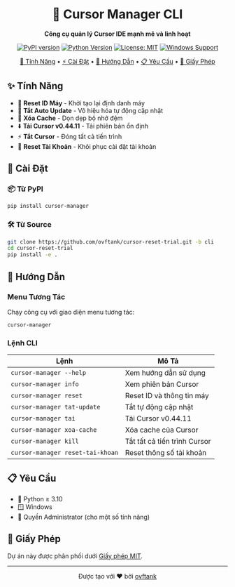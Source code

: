 <div align="center">

# 🎯 Cursor Manager CLI

**Công cụ quản lý Cursor IDE mạnh mẽ và linh hoạt**

[![PyPI version](https://badge.fury.io/py/cursor-manager.svg)](https://badge.fury.io/py/cursor-manager)
[![Python Version](https://img.shields.io/badge/python-≥3.10-blue.svg)](https://www.python.org/downloads/)
[![License: MIT](https://img.shields.io/badge/License-MIT-yellow.svg)](https://opensource.org/licenses/MIT)
[![Windows Support](https://img.shields.io/badge/platform-windows-lightgrey.svg)](https://www.microsoft.com/windows)

[🚀 Tính Năng](#-tính-năng) •
[⚡ Cài Đặt](#-cài-đặt) •
[📖 Hướng Dẫn](#-hướng-dẫn) •
[📋 Yêu Cầu](#-yêu-cầu) •
[📄 Giấy Phép](#-giấy-phép)

</div>

## ✨ Tính Năng

- 🔄 **Reset ID Máy** - Khởi tạo lại định danh máy
- 🛑 **Tắt Auto Update** - Vô hiệu hóa tự động cập nhật
- 🧹 **Xóa Cache** - Dọn dẹp bộ nhớ đệm
- ⬇️ **Tải Cursor v0.44.11** - Tải phiên bản ổn định
- ⚡ **Tắt Cursor** - Đóng tất cả tiến trình
- 🔑 **Reset Tài Khoản** - Khôi phục cài đặt tài khoản

## 🚀 Cài Đặt

### 📦 Từ PyPI

~~~bash
pip install cursor-manager
~~~

### 🛠️ Từ Source

~~~bash
git clone https://github.com/ovftank/cursor-reset-trial.git -b cli
cd cursor-reset-trial
pip install -e .
~~~

## 📖 Hướng Dẫn

### Menu Tương Tác

Chạy công cụ với giao diện menu tương tác:

~~~bash
cursor-manager
~~~

### Lệnh CLI

| Lệnh | Mô Tả |
|------|--------|
| `cursor-manager --help` | Xem hướng dẫn sử dụng |
| `cursor-manager info` | Xem phiên bản Cursor |
| `cursor-manager reset` | Reset ID và thông tin máy |
| `cursor-manager tat-update` | Tắt tự động cập nhật |
| `cursor-manager tai` | Tải Cursor v0.44.11 |
| `cursor-manager xoa-cache` | Xóa cache của Cursor |
| `cursor-manager kill` | Tắt tất cả tiến trình Cursor |
| `cursor-manager reset-tai-khoan` | Reset thông số tài khoản |

## 📋 Yêu Cầu

- 🐍 Python ≥ 3.10
- 🪟 Windows
- 🔑 Quyền Administrator (cho một số tính năng)

## 📄 Giấy Phép

Dự án này được phân phối dưới [Giấy phép MIT](LICENSE).

---

<div align="center">

Được tạo với ❤️ bởi [ovftank](https://github.com/ovftank)

</div>
